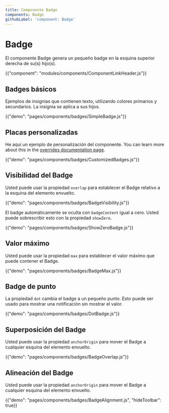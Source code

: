 ```yaml
---
title: Componente Badge
components: Badge
githubLabel: 'component: Badge'
---
```


# Badge

<p class="description">El componente Badge genera un pequeño badge en la esquina superior derecha de su(s) hijo(s).</p>

{{"component": "modules/components/ComponentLinkHeader.js"}}

## Badges básicos

Ejemplos de insignias que contienen texto, utilizando colores primarios y secundarios. La insignia se aplica a sus hijos.

{{"demo": "pages/components/badges/SimpleBadge.js"}}

## Placas personalizadas

He aquí un ejemplo de personalización del componente. You can learn more about this in the [overrides documentation page](/customization/components/).

{{"demo": "pages/components/badges/CustomizedBadges.js"}}

## Visibilidad del Badge

Usted puede usar la propiedad `overlap` para establecer el Badge relativo a la esquina del elemento envuelto.

{{"demo": "pages/components/badges/BadgeVisibility.js"}}

El badge automáticamente se oculta con `badgeContent` igual a cero. Usted puede sobrescribir esto con la propiedad `showZero`.

{{"demo": "pages/components/badges/ShowZeroBadge.js"}}

## Valor máximo

Usted puede usar la propiedad `max` para establecer el valor máximo que puede contener el Badge.

{{"demo": "pages/components/badges/BadgeMax.js"}}

## Badge de punto

La propiedad `dot` cambia el badge a un pequeño punto. Esto puede ser usado para mostrar una notificación sin mostrar el valor.

{{"demo": "pages/components/badges/DotBadge.js"}}

## Superposición del Badge

Usted puede usar la propiedad `anchorOrigin` para mover el Badge a cualquier esquina del elemento envuelto.

{{"demo": "pages/components/badges/BadgeOverlap.js"}}

## Alineación del Badge

Usted puede usar la propiedad `anchorOrigin` para mover el Badge a cualquier esquina del elemento envuelto.

{{"demo": "pages/components/badges/BadgeAlignment.js", "hideToolbar": true}}
